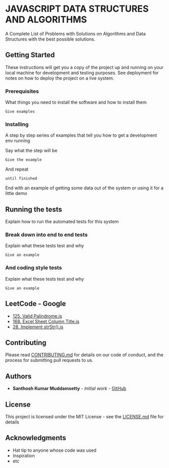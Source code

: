 # JAVASCRIPT DATA STRUCTURES AND ALGORITHMS

A Complete List of Problems with Solutions on Algorithms and Data Structures with the best possible solutions.

## Getting Started

These instructions will get you a copy of the project up and running on your local machine for development and testing purposes. See deployment for notes on how to deploy the project on a live system.

### Prerequisites

What things you need to install the software and how to install them

```
Give examples
```

### Installing

A step by step series of examples that tell you how to get a development env running

Say what the step will be

```
Give the example
```

And repeat

```
until finished
```

End with an example of getting some data out of the system or using it for a little demo

## Running the tests

Explain how to run the automated tests for this system

### Break down into end to end tests

Explain what these tests test and why

```
Give an example
```

### And coding style tests

Explain what these tests test and why

```
Give an example
```

## LeetCode - Google

* [125. Valid Palindrome.js](https://github.com/skmuddamsetty/JAVASCRIPT-DATA-STRUCTURES-AND-ALGORITHMS/blob/master/LeetCode/Google/125.%20Valid%20Palindrome.js)
* [168. Excel Sheet Column Title.js](https://github.com/skmuddamsetty/JAVASCRIPT-DATA-STRUCTURES-AND-ALGORITHMS/blob/master/LeetCode/Google/168.%20Excel%20Sheet%20Column%20Title.js)
* [28. Implement strStr().js](https://github.com/skmuddamsetty/JAVASCRIPT-DATA-STRUCTURES-AND-ALGORITHMS/blob/master/LeetCode/Google/28.%20Implement%20strStr().js)


## Contributing

Please read [CONTRIBUTING.md](https://gist.github.com/PurpleBooth/b24679402957c63ec426) for details on our code of conduct, and the process for submitting pull requests to us.


## Authors

* **Santhosh Kumar Muddamsetty** - *Initial work* - [GitHub](https://github.com/skmuddamsetty)

## License

This project is licensed under the MIT License - see the [LICENSE.md](LICENSE.md) file for details

## Acknowledgments

* Hat tip to anyone whose code was used
* Inspiration
* etc

